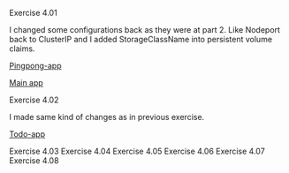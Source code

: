 Exercise 4.01

I changed some configurations back as they were at part 2. Like Nodeport back to ClusterIP and I added StorageClassName into persistent volume claims.

[Pingpong-app](https://github.com/outisa/kubernetes-pingpong/tree/85198165d9ead851b9c0c77b1c60db9897b0793e)

[Main app](https://github.com/outisa/kubernetes-mainApp/tree/b70845d781300e317e50df4587747255c8de4742)

Exercise 4.02

I made same kind of changes as in previous exercise.

[Todo-app](https://github.com/outisa/kubernetes-todo-app/tree/f9667ef7af0acaaefe9ea89eac9db544a24da8f4)

Exercise 4.03
Exercise 4.04
Exercise 4.05
Exercise 4.06
Exercise 4.07
Exercise 4.08
